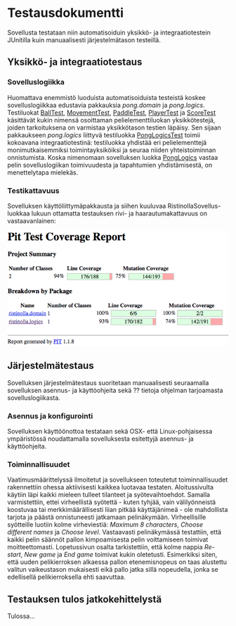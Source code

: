 # Testausdokumentti

Sovellusta testataan niin automatisoiduin yksikkö- ja integraatiotestein JUnitilla kuin manuaalisesti järjestelmätason testeillä.

## Yksikkö- ja integraatiotestaus

### Sovelluslogiikka

Huomattava enemmistö luoduista automatisoiduista testeistä koskee sovelluslogiikkaa edustavia pakkauksia _pong.domain_ ja _pong.logics_. Testiluokat [BallTest](https://github.com/heidihas/otm-harjoitustyo/blob/master/Pong/src/test/java/pong/tests/domain/BallTest.java), [MovementTest](https://github.com/heidihas/otm-harjoitustyo/blob/master/Pong/src/test/java/pong/tests/domain/MovementTest.java), [PaddleTest](https://github.com/heidihas/otm-harjoitustyo/blob/master/Pong/src/test/java/pong/tests/domain/PaddleTest.java), [PlayerTest](https://github.com/heidihas/otm-harjoitustyo/blob/master/Pong/src/test/java/pong/tests/domain/PlayerTest.java) ja [ScoreTest](https://github.com/heidihas/otm-harjoitustyo/blob/master/Pong/src/test/java/pong/tests/domain/ScoreTest.java) käsittävät kukin nimensä osoittaman pelielementtiluokan yksikkötestejä, joiden tarkoituksena on varmistaa yksikkötason testien läpäisy. Sen sijaan pakkaukseen _pong.logics_ liittyvä testiluokka [PongLogicsTest](https://github.com/heidihas/otm-harjoitustyo/blob/master/Pong/src/test/java/pong/tests/logics/PongLogicsTest.java) toimii kokoavana integraatiotestinä: testiluokka yhdistää eri pelielementtejä monimutkaisemmiksi toimintayksiköiksi ja seuraa niiden yhteistoiminnan onnistumista. Koska nimenomaan sovelluksen luokka [PongLogics](https://github.com/heidihas/otm-harjoitustyo/blob/master/Pong/src/main/java/pong/logics/PongLogics.java) vastaa pelin sovelluslogiikan toimivuudesta ja tapahtumien yhdistämisestä, on menettelytapa mielekäs.

### Testikattavuus

Sovelluksen käyttöliittymäpakkausta ja siihen kuuluvaa RistinollaSovellus-luokkaa lukuun ottamatta testauksen rivi- ja haarautumakattavuus on vastaavanlainen:

<img src="https://github.com/heidihas/tira-harjoitustyo/blob/master/Dokumentaatio/Kuvia/Testikattavuus_8_2.png">

## Järjestelmätestaus

Sovelluksen järjestelmätestaus suoritetaan manuaalisesti seuraamalla sovelluksen asennus- ja käyttöohjeita sekä ?? tietoja ohjelman tarjoamasta sovelluslogiikasta.

### Asennus ja konfigurointi

Sovelluksen käyttöönottoa testataan sekä OSX- että Linux-pohjaisessa ympäristössä noudattamalla sovelluksesta esitettyjä asennus- ja käyttöohjeita.

### Toiminnallisuudet

Vaatimusmäärittelyssä ilmoitetut ja sovellukseen toteutetut toiminnallisuudet rakennettiin ohessa aktiivisesti kaikkea luotavaa testaten. Aloitussivulta käytiin läpi kaikki mieleen tulleet tilanteet ja syötevaihtoehdot. Samalla varmistettiin, ettei virheellistä syötettä - kuten tyhjää, vain välilyönneistä koostuvaa tai merkkimäärällisesti liian pitkää käyttäjänimeä - ole mahdollista tarjota ja päästä onnistuneesti jatkamaan pelinäkymään. Virheellisille syötteille luotiin kolme virheviestiä: _Maximum 8 characters_, _Choose different names_ ja _Choose level_. Vastaavasti pelinäkymässä testattiin, että kaikki pelin säännöt pallon kimpoamisesta pelin voittamiseen toimivat moitteettomasti. Lopetussivun osalta tarkistettiin, että kolme nappia _Re-start_, _New game_ ja _End game_ toimivat kukin oletetusti. Esimerkiksi siten, että uuden pelikierroksen alkaessa pallon etenemisnopeus on taas alustettu valitun vaikeustason mukaisesti eikä pallo jatka sillä nopeudella, jonka se edellisellä pelikierroksella ehti saavuttaa.

## Testauksen tulos jatkokehittelystä

Tulossa...
